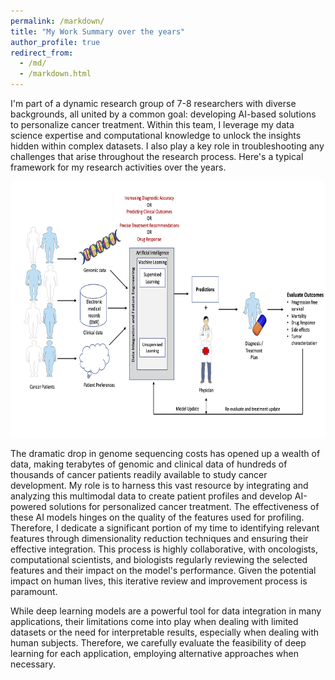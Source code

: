 ```yaml
---
permalink: /markdown/
title: "My Work Summary over the years"
author_profile: true
redirect_from: 
  - /md/
  - /markdown.html
---
```


I'm part of a dynamic research group of 7-8 researchers with diverse backgrounds, all united by a common goal: developing AI-based solutions to personalize cancer treatment.  Within this team, I leverage my data science expertise and computational knowledge to unlock the insights hidden within complex datasets. I also play a key role in troubleshooting any challenges that arise throughout the research process.  Here's a typical framework for my research activities over the years.

<img src="../images/AI_framework2.jpg" alt="AI_framework" style="height: 410px; width:720px;"/> 

The dramatic drop in genome sequencing costs has opened up a wealth of data, making terabytes of genomic and clinical data of hundreds of thousands of cancer patients readily available to study cancer development. My role is to harness this vast resource by integrating and analyzing this multimodal data to create patient profiles and develop AI-powered solutions for personalized cancer treatment. The effectiveness of these AI models hinges on the quality of the features used for profiling.  Therefore, I dedicate a significant portion of my time to identifying relevant features through dimensionality reduction techniques and ensuring their effective integration.  This process is highly collaborative, with oncologists, computational scientists, and biologists regularly reviewing the selected features and their impact on the model's performance.  Given the potential impact on human lives, this iterative review and improvement process is paramount.

While deep learning models are a powerful tool for data integration in many applications, their limitations come into play when dealing with limited datasets or the need for interpretable results, especially when dealing with human subjects.  Therefore, we carefully evaluate the feasibility of deep learning for each application, employing alternative approaches when necessary.

